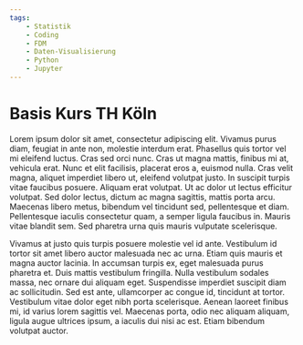 ```yaml
---
tags:
    - Statistik
    - Coding
    - FDM
    - Daten-Visualisierung
    - Python
    - Jupyter
---
```



# Basis Kurs TH Köln


Lorem ipsum dolor sit amet, consectetur adipiscing elit. Vivamus purus diam, feugiat in ante non, molestie interdum erat. Phasellus quis tortor vel mi eleifend luctus. Cras sed orci nunc. Cras ut magna mattis, finibus mi at, vehicula erat. Nunc et elit facilisis, placerat eros a, euismod nulla. Cras velit magna, aliquet imperdiet libero ut, eleifend volutpat justo. In suscipit turpis vitae faucibus posuere. Aliquam erat volutpat. Ut ac dolor ut lectus efficitur volutpat. Sed dolor lectus, dictum ac magna sagittis, mattis porta arcu. Maecenas libero metus, bibendum vel tincidunt sed, pellentesque et diam. Pellentesque iaculis consectetur quam, a semper ligula faucibus in. Mauris vitae blandit sem. Sed pharetra urna quis mauris vulputate scelerisque.

Vivamus at justo quis turpis posuere molestie vel id ante. Vestibulum id tortor sit amet libero auctor malesuada nec ac urna. Etiam quis mauris et magna auctor lacinia. In accumsan turpis ex, eget malesuada purus pharetra et. Duis mattis vestibulum fringilla. Nulla vestibulum sodales massa, nec ornare dui aliquam eget. Suspendisse imperdiet suscipit diam ac sollicitudin. Sed est ante, ullamcorper ac congue id, tincidunt at tortor. Vestibulum vitae dolor eget nibh porta scelerisque. Aenean laoreet finibus mi, id varius lorem sagittis vel. Maecenas porta, odio nec aliquam aliquam, ligula augue ultrices ipsum, a iaculis dui nisi ac est. Etiam bibendum volutpat auctor.

